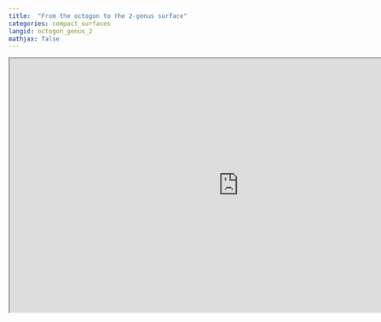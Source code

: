 ```yaml
---
title:  "From the octogon to the 2-genus surface"
categories: compact_surfaces
langid: octogon_genus_2
mathjax: false
---
```


<iframe width="900" height="500"
	src="https://www.youtube.com/embed/G1yyfPShgqw?rel=0">
</iframe>
